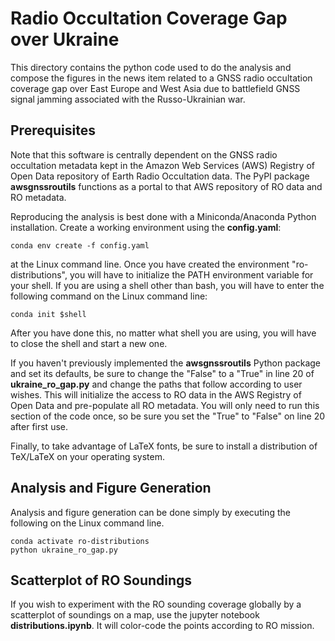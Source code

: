 # Radio Occultation Coverage Gap over Ukraine

This directory contains the python code used to do the analysis and 
compose the figures in the news item related to a GNSS radio occultation 
coverage gap over East Europe and West Asia due to battlefield GNSS 
signal jamming associated with the Russo-Ukrainian war. 

## Prerequisites

Note that this software is centrally dependent on the GNSS radio occultation 
metadata kept in the Amazon Web Services (AWS) Registry of Open Data 
repository of Earth Radio Occultation data. The PyPI package 
**awsgnssroutils** functions as a portal to that AWS repository of RO 
data and RO metadata. 

Reproducing the analysis is best done with a Miniconda/Anaconda Python 
installation. Create a working environment using the **config.yaml**: 

```
conda env create -f config.yaml
```

at the Linux command line. Once you have created the environment 
"ro-distributions", you will have to initialize the PATH environment 
variable for your shell. If you are using a shell other than bash, you 
will have to enter the following command on the Linux command line: 

```
conda init $shell
```

After you have done this, no matter what shell you are using, you 
will have to close the shell and start a new one. 

If you haven't previously implemented the 
**awsgnssroutils** Python package and set its defaults, be sure to 
change the "False" to a "True" in line 20 of **ukraine_ro_gap.py** 
and change the paths that follow according to user wishes. This will 
initialize the access to RO data in the AWS Registry of Open Data and 
pre-populate all RO metadata. You will only need to run this section of 
the code once, so be sure you set the "True" to "False" on line 20 after 
first use. 

Finally, to take advantage of LaTeX fonts, be sure to install a 
distribution of TeX/LaTeX on your operating system. 

## Analysis and Figure Generation

Analysis and figure generation can be done simply by executing the 
following on the Linux command line.

```
conda activate ro-distributions
python ukraine_ro_gap.py
```

## Scatterplot of RO Soundings

If you wish to experiment with the RO sounding coverage globally 
by a scatterplot of soundings on a map, use the jupyter notebook 
**distributions.ipynb**. It will color-code the points according 
to RO mission. 

